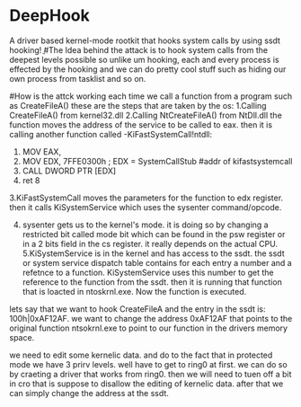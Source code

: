 # DeepHook
A driver based kernel-mode rootkit that hooks system calls by using ssdt hooking!
ֳ#The Idea behind the attack
is to hook system calls from the deepest levels possible so unlike um hooking, each and every process is effected by the hooking and we can do pretty cool stuff such as hiding our own process from tasklist and so on.

#How is the attck working
each time we call a function from a program such as CreateFileA() these are the steps that are taken by the os:
1.Calling CreateFileA() from kernel32.dll
2.Calling NtCreateFileA() from NtDll.dll
  the function moves the address of the service to be called to eax.
  then it is calling another function called -KiFastSystemCall!ntdll:
  1. MOV EAX, <SyscallNumber>
  2. MOV EDX, 7FFE0300h ; EDX = SystemCallStub #addr of kifastsystemcall
  3. CALL DWORD PTR [EDX]
  4. ret 8

3.KiFastSystemCall moves the parameters for the function to edx register. then it calls KiSystemService which uses the sysenter command/opcode.
  
4. sysenter gets us to the kernel's mode. it is doing so by changing a restricted bit called mode bit which can be found in the psw register or in a 2 bits field in the   cs register. it really depends on the actual CPU.
5.KiSystemService is in the kernel and has access to the ssdt. the ssdt or system service dispatch table contains for each entry a number and a refetnce to a function.
  KiSystemService uses this number to get the reference to the function from the ssdt. then it is running that function that is loacted in ntoskrnl.exe.
  Now the function is executed.
  
  
  
  
  
lets say that we want to hook CreateFileA and the entry in the ssdt is: 100h|0xAF12AF. we want to change the address 0xAF12AF that points to the original function ntsokrnl.exe to point to our function in the drivers memory space.
  
 we need to edit some kernelic data. and do to the fact that in protected mode we have 3 prirv levels. well have to get to ring0 at first.
 we can do so by craeting a driver that works from ring0. then we will need to tuen off a bit in cro that is suppose to disallow the editing of kernelic data.
 after that we can simply change the address at the ssdt.
  
 
  
  
  
  

